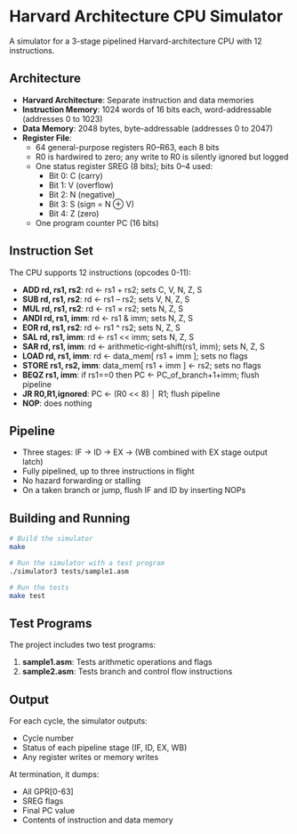 # Harvard Architecture CPU Simulator

A simulator for a 3-stage pipelined Harvard-architecture CPU with 12 instructions.

## Architecture

- **Harvard Architecture**: Separate instruction and data memories
- **Instruction Memory**: 1024 words of 16 bits each, word-addressable (addresses 0 to 1023)
- **Data Memory**: 2048 bytes, byte-addressable (addresses 0 to 2047)
- **Register File**:
  - 64 general-purpose registers R0–R63, each 8 bits
  - R0 is hardwired to zero; any write to R0 is silently ignored but logged
  - One status register SREG (8 bits); bits 0–4 used:
    - Bit 0: C (carry)
    - Bit 1: V (overflow)
    - Bit 2: N (negative)
    - Bit 3: S (sign = N ⊕ V)
    - Bit 4: Z (zero)
  - One program counter PC (16 bits)

## Instruction Set

The CPU supports 12 instructions (opcodes 0-11):

- **ADD rd, rs1, rs2**: rd ← rs1 + rs2; sets C, V, N, Z, S
- **SUB rd, rs1, rs2**: rd ← rs1 – rs2; sets V, N, Z, S
- **MUL rd, rs1, rs2**: rd ← rs1 × rs2; sets N, Z, S
- **ANDI rd, rs1, imm**: rd ← rs1 & imm; sets N, Z, S
- **EOR rd, rs1, rs2**: rd ← rs1 ^ rs2; sets N, Z, S
- **SAL rd, rs1, imm**: rd ← rs1 << imm; sets N, Z, S
- **SAR rd, rs1, imm**: rd ← arithmetic‐right‐shift(rs1, imm); sets N, Z, S
- **LOAD rd, rs1, imm**: rd ← data_mem[ rs1 + imm ]; sets no flags
- **STORE rs1, rs2, imm**: data_mem[ rs1 + imm ] ← rs2; sets no flags
- **BEQZ rs1, imm**: if rs1==0 then PC ← PC_of_branch+1+imm; flush pipeline
- **JR R0,R1,ignored**: PC ← (R0 << 8) │ R1; flush pipeline
- **NOP**: does nothing

## Pipeline

- Three stages: IF → ID → EX → (WB combined with EX stage output latch)
- Fully pipelined, up to three instructions in flight
- No hazard forwarding or stalling
- On a taken branch or jump, flush IF and ID by inserting NOPs

## Building and Running

```bash
# Build the simulator
make

# Run the simulator with a test program
./simulator3 tests/sample1.asm

# Run the tests
make test
```

## Test Programs

The project includes two test programs:

1. **sample1.asm**: Tests arithmetic operations and flags
2. **sample2.asm**: Tests branch and control flow instructions

## Output

For each cycle, the simulator outputs:
- Cycle number
- Status of each pipeline stage (IF, ID, EX, WB)
- Any register writes or memory writes

At termination, it dumps:
- All GPR[0-63]
- SREG flags
- Final PC value
- Contents of instruction and data memory